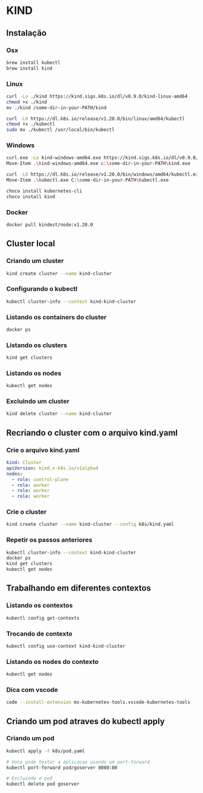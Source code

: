 # KIND

## Instalação

### Osx

```bash
brew install kubectl
brew install kind
```

### Linux

```bash
curl -Lo ./kind https://kind.sigs.k8s.io/dl/v0.9.0/kind-linux-amd64
chmod +x ./kind
mv ./kind /some-dir-in-your-PATH/kind
```

```bash
curl -LO https://dl.k8s.io/release/v1.20.0/bin/linux/amd64/kubectl
chmod +x ./kubectl
sudo mv ./kubectl /usr/local/bin/kubectl
```

### Windows

```bash
curl.exe -Lo kind-windows-amd64.exe https://kind.sigs.k8s.io/dl/v0.9.0/kind-windows-amd64
Move-Item .\kind-windows-amd64.exe c:\some-dir-in-your-PATH\kind.exe
```

```bash
curl -LO https://dl.k8s.io/release/v1.20.0/bin/windows/amd64/kubectl.exe
Move-Item .\kubectl.exe C:\some-dir-in-your-PATH\kubectl.exe
```

```bash
choco install kubernetes-cli
choco install kind
```

### Docker

```bash
docker pull kindest/node:v1.20.0
```

## Cluster local

### Criando um cluster

```bash
kind create cluster --name kind-cluster
```

### Configurando o kubectl

```bash
kubectl cluster-info --context kind-kind-cluster
```

### Listando os containers do cluster

```bash
docker ps
```

### Listando os clusters

```bash
kind get clusters
```

### Listando os nodes

```bash
kubectl get nodes
```

### Excluindo um cluster

```bash
kind delete cluster --name kind-cluster
```

## Recriando o cluster com o arquivo kind.yaml

### Crie o arquivo kind.yaml

```yaml
kind: Cluster
apiVersion: kind.x-k8s.io/v1alpha4
nodes:
  - role: control-plane
  - role: worker
  - role: worker
  - role: worker
```

### Crie o cluster

```bash
kind create cluster --name kind-cluster --config k8s/kind.yaml
```

### Repetir os passos anteriores

```bash
kubectl cluster-info --context kind-kind-cluster
docker ps
kind get clusters
kubectl get nodes
```

## Trabalhando em diferentes contextos

### Listando os contextos

```bash
kubectl config get-contexts
```

### Trocando de contexto

```bash
kubectl config use-context kind-kind-cluster
```

### Listando os nodes do contexto

```bash
kubectl get nodes
```

### Dica com vscode

```bash
code --install-extension ms-kubernetes-tools.vscode-kubernetes-tools
```

## Criando um pod atraves do kubectl apply

### Criando um pod

```bash
kubectl apply -f k8s/pod.yaml

# Voce pode testar a aplicacao usando um port-forward
kubectl port-forward pod/goserver 8080:80

# Excluindo o pod
kubectl delete pod goserver
```
